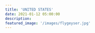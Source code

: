 ```yaml
---
title: 'UNITED STATES'
date: 2021-01-12 05:00:00
description:
featured_image: '/images/flygeyser.jpg'
---
```

